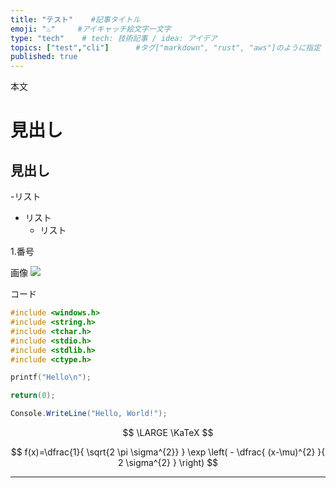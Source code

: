 ```yaml
---
title: "テスト"	#記事タイトル
emoji: "♨️"		#アイキャッチ絵文字一文字
type: "tech"	# tech: 技術記事 / idea: アイデア
topics: ["test","cli"]		#タグ["markdown", "rust", "aws"]のように指定
published: true
---
```


本文

# 見出し
## 見出し

-リスト
- リスト
	- リスト

1.番号

画像
![](https://storage.googleapis.com/zenn-user-upload/59a2b7a20db1-20240824.jpg)


コード
```c:HelloWorld.c
#include <windows.h>
#include <string.h>
#include <tchar.h>
#include <stdio.h>
#include <stdlib.h>
#include <ctype.h>

printf("Hello\n");

return(0);

```

```csharp:helloworld.cs
Console.WriteLine("Hello, World!");
```


$$
\LARGE
\KaTeX
$$

$$
f(x)=\dfrac{1}{ \sqrt{2 \pi \sigma^{2}} } \exp \left( - \dfrac{ (x-\mu)^{2} }{ 2 \sigma^{2} } \right)
$$


<!-- 区切り線 -->
----- 



